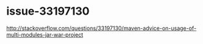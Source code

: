# issue-33197130
http://stackoverflow.com/questions/33197130/maven-advice-on-usage-of-multi-modules-jar-war-project
